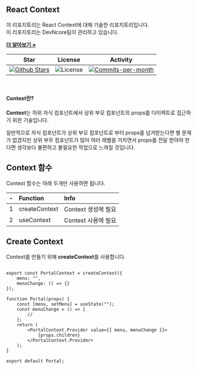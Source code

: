 ## React Context

이 리포지토리는 React Context에 대해 기술한 리포지토리입니다. <br />
이 리포지토리는 DevNcore팀이 관리하고 있습니다.  

<a href="https://github.com/devncore/devncore"><strong>더 알아보기 »</strong></a>
 
| Star | License | Activity |
|:----:|:-------:|:--------:|
| <a href="https://github.com/devncore/docs/stargazers"><img src="https://img.shields.io/github/stars/devncore/docs" alt="Github Stars"></a> | <img src="https://img.shields.io/github/license/devncore/docs" alt="License"> | <a href="https://github.com/devncore/docs/pulse"><img src="https://img.shields.io/github/commit-activity/m/devncore/docs" alt="Commits-per-month"></a> |

<br />

#### Context란?
**Context**는 하위 자식 컴포넌트에서 상위 부모 컴포넌트의 props를 다이렉트로 접근하기 위한 기술입니다.

일반적으로 자식 컴포넌트가 상위 부모 컴포넌트로 부터 props를 넘겨받는다면 별 문제가 없겠지만 상위 부무 컴포넌트가 많아 여러 레벨을 거치면서 props를 전달 받아야 한다면 생각보다 불편하고 불필요한 작업으로 느껴질 것입니다.

## Context 함수
Context 함수는 아래 두개만 사용하면 됩니다.

| - | Function | Info |
|:--:|:---|:----------| 
| 1 | createContext | Context 생성에 필요 |
| 2 | useContext | Context 사용에 필요 |

## Create Context
Context를 만들기 위해 **createContext**를 사용합니다.

```

export const PortalContext = createContext({
    menu: "",
    menuChange: () => {}
});

function Portal(props) {
    const [menu, setMenu] = useState("");
    const menuChange = () => {
        //
    };
    return (
        <PortalContext.Provider value={{ menu, menuChange }}>
            {props.children}
        </PortalContext.Provider>  
    );
}

export default Portal;
```
